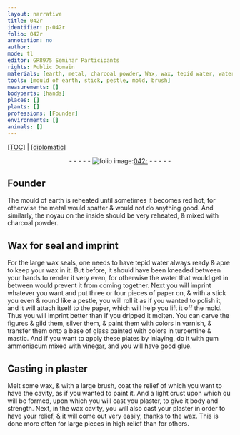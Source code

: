 ```yaml
---
layout: narrative
title: 042r
identifier: p-042r
folio: 042r
annotation: no
author:
mode: tl
editor: GR8975 Seminar Participants
rights: Public Domain
materials: [earth, metal, charcoal powder, Wax, wax, tepid water, water, paper, colors in varnish, glass, colors in turpentine & mastic, gum ammoniacum, vinegar, glue, plaster]
tools: [mould of earth, stick, pestle, mold, brush]
measurements: []
bodyparts: [hands]
places: []
plants: []
professions: [Founder]
environments: []
animals: []
---
```


<p><a href="{{ site.baseurl }}/translation/">[TOC]</a> | <a href="{{ site.baseurl }}/texts/p-042r_tc/" target="_blank">[diplomatic]</a></p><div class="folio" align="center">- - - - - <a href="http://gallica.bnf.fr/ark:/12148/btv1b10500001g/f89.image" target="_blank"><img src="https://cu-mkp.github.io/2017-workshop-edition/assets/photo-icon.png" alt="folio image: " style="display:inline-block; margin-bottom:-3px;"/>042r</a> - - - - - </div>  
  

## <span class="pro">Founder</span>

 
The <span class="tl">mould of <span class="m">earth</span></span> is reheated until sometimes it becomes red hot, for otherwise the <span class="m">metal</span> would spatter & would not do anything good. And similarly, the noyau on the inside should be very reheated, & mixed with <span class="m">charcoal powder</span>.
 
 
  

## <span class="m">Wax</span> for seal and imprint

 
For the large <span class="m">wax</span> seals, one needs to have <span class="m">tepid water</span> always ready & <span class="del">apre</span> to keep your <span class="m">wax</span> in it. But before, it should have been kneaded between your <span class="bp">hands</span> to render it very even, for otherwise the <span class="m">water</span> that would get in between would prevent it from coming together. Next you will imprint whatever you want and put three or four pieces of <span class="m">paper</span> on, & with a <span class="tl">stick</span> <span class="del">you</span> even & round like a <span class="tl">pestle</span>, you will roll it as if you wanted to polish it, and it will attach itself to the <span class="m">paper</span>, which will help you lift it off the <span class="tl">mold</span>. Thus you will imprint better than if you dripped it molten. You can carve the figures & gild them, silver them, & paint them with <span class="m">colors in varnish</span>, & transfer them onto a base of <span class="m">glass</span> painted with <span class="m">colors in turpentine & mastic</span>. And if you want to apply these plates by inlaying, do it with <span class="m">gum ammoniacum</span> mixed with <span class="m">vinegar</span>, and you will have good <span class="m">glue</span>.
 
 
  

## Casting in <span class="m">plaster</span>

 
Melt some <span class="m">wax</span>, & with a large <span class="tl">brush</span>, coat the relief of which you want to have the cavity, as if you wanted to paint it. And a light crust <span class="del">upon which qu</span> will be formed, upon which you will cast <span class="del">you</span> <span class="m">plaster</span>, to give it body and strength. Next, in the <span class="m">wax</span> cavity, you will also cast your <span class="m">plaster</span> in order to have your relief, & it will come out very easily, thanks to the <span class="m">wax</span>. This is done more often for large pieces in high relief than for others.
 
